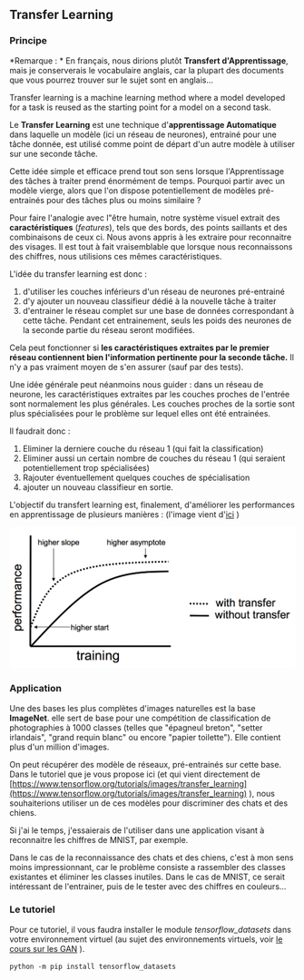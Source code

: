 ## Transfer Learning

### Principe

*Remarque : * En français, nous dirions plutôt **Transfert d'Apprentissage**, mais je
conserverais le vocabulaire anglais, car la plupart des documents que vous
pourrez trouver sur le sujet sont en anglais...

Transfer learning is a machine learning method where a model developed for a task is reused as the starting point for a model on a second task.

Le **Transfer Learning** est une technique d'**apprentissage Automatique**
dans laquelle un modèle (ici un réseau de neurones), entrainé pour une tâche
donnée, est utilisé comme point de départ d'un autre modèle à utiliser sur
une seconde tâche.

Cette idée simple et efficace prend tout son sens lorsque l'Apprentissage
des tâches à traiter prend énormément de temps. Pourquoi partir avec un modèle
vierge, alors que l'on dispose potentiellement de modèles pré-entrainés pour
des tâches plus ou moins similaire ?

Pour faire l'analogie avec l"être humain, notre système visuel extrait des
**caractéristiques** (*features*), tels que des bords, des points saillants et
des combinaisons de ceux ci. Nous avons appris à les extraire pour
reconnaitre des visages. Il est tout à fait vraisemblable que lorsque nous
reconnaissons des chiffres, nous utilisions ces mêmes caractéristiques.

L'idée du transfer learning est donc :
1. d'utiliser les couches inférieurs d'un réseau de neurones pré-entrainé
2. d'y ajouter un nouveau classifieur dédié à la nouvelle tâche à traiter
3. d'entrainer le réseau complet sur une base de données correspondant à cette
tâche. Pendant cet entrainement, seuls les poids des neurones de la seconde
partie du réseau seront modifiées.

Cela peut fonctionner si **les caractéristiques extraites par le premier réseau
contiennent bien l'information pertinente pour la seconde tâche.**
Il n'y a pas vraiment moyen de s'en assurer (sauf par des tests).

Une idée générale peut néanmoins nous guider : dans un réseau de neurone,
les caractéristiques extraites par les couches proches de l'entrée sont normalement
les plus générales. Les couches proches de la sortie sont plus spécialisées
pour le problème sur lequel elles ont été entrainées.

Il faudrait donc :
1. Eliminer la derniere couche du réseau 1 (qui fait la classification)
2. Eliminer aussi un certain nombre de couches du réseau 1 (qui seraient
  potentiellement trop spécialisées)
3. Rajouter éventuellement quelques couches de spécialisation
4. ajouter un nouveau classifieur en sortie.

L'objectif du transfert learning est, finalement, d'améliorer les performances
en apprentissage de plusieurs manières : (l'image vient d'[ici](https://machinelearningmastery.com/transfer-learning-for-deep-learning/) )

![improve learning](improve-learning.png)

### Application

Une des bases les plus complètes d'images naturelles est la base **ImageNet**.
elle sert de base pour une compétition de classification de photographies
à 1000 classes (telles que "épagneul breton", "setter irlandais",
"grand requin blanc" ou encore "papier toilette"). Elle contient plus d'un
million d'images.

On peut récupérer des modèle de réseaux, pré-entrainés sur cette base.
Dans le tutoriel que je vous propose ici (et qui vient directement
de [https://www.tensorflow.org/tutorials/images/transfer_learning](https://www.tensorflow.org/tutorials/images/transfer_learning) ),
nous souhaiterions utiliser un de ces modèles pour discriminer des chats
et des chiens.

Si j'ai le temps, j'essaierais de l'utiliser dans une application visant à
reconnaitre les chiffres de MNIST, par exemple.

Dans le cas de la reconnaissance des chats et des chiens, c'est à mon sens
moins impressionnant, car le problème consiste a rassembler des classes
existantes et éliminer les classes inutiles. Dans le cas de MNIST, ce serait
intéressant de l'entrainer, puis de le tester avec des chiffres en couleurs...


### Le tutoriel

Pour ce tutoriel, il vous faudra installer le module *tensorflow_datasets*
dans votre environnement virtuel (au sujet des environnements virtuels,
voir [le cours sur les GAN](../../GAN/Cours/) ).
```
python -m pip install tensorflow_datasets
```
